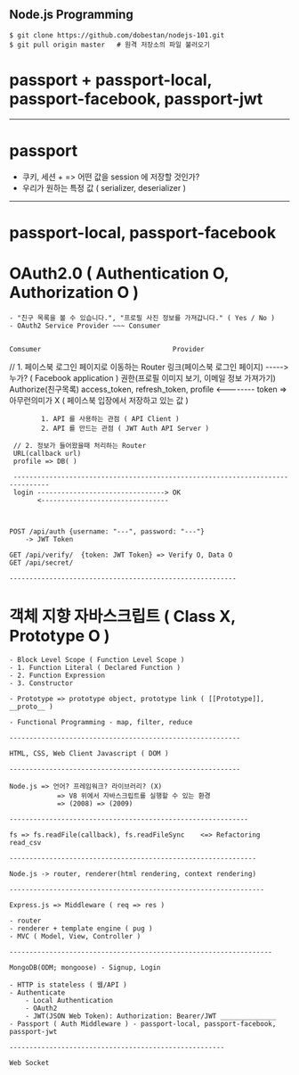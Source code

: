 Node.js Programming
---


```
$ git clone https://github.com/dobestan/nodejs-101.git
$ git pull origin master   # 원격 저장소의 파일 불러오기
```


# passport + passport-local, passport-facebook, passport-jwt

---

# passport

- 쿠키, 세션 + => 어떤 값을 session 에 저장할 것인가?
- 우리가 원하는 특정 값 ( serializer, deserializer )

---

# passport-local, passport-facebook







# OAuth2.0 ( Authentication O, Authorization O )
    - "친구 목록을 볼 수 있습니다.", "프로필 사진 정보를 가져갑니다." ( Yes / No )
    - OAuth2 Service Provider ~~~ Consumer


    Comsumer                                 Provider

   // 1. 페이스북 로그인 페이지로 이동하는 Router
    링크(페이스북 로그인 페이지) ----->   누가? ( Facebook application )
                                          권한(프로필 이미지 보기, 이메일 정보 가져가기)
                                            Authorize(친구목록)
     access_token, refresh_token, profile     <--------
     token => 아무런의미가 X ( 페이스북 입장에서 저장하고 있는 값 )
            
            1. API 를 사용하는 관점 ( API Client )
            2. API 를 만드는 관점 ( JWT Auth API Server )

     // 2. 정보가 들어왔을때 처리하는 Router
     URL(callback url) 
     profile => DB( )

     -------------------------------------------------------------------------------
     login --------------------------------> OK
           <--------------------------------



    POST /api/auth {username: "---", password: "---"}
        -> JWT Token

    GET /api/verify/  {token: JWT Token} => Verify O, Data O
    GET /api/secret/ 

    ---------------------------------------------------------

# 객체 지향 자바스크립트 ( Class X, Prototype O )
    - Block Level Scope ( Function Level Scope )
    - 1. Function Literal ( Declared Function )
    - 2. Function Expression
    - 3. Constructor

    - Prototype => prototype object, prototype link ( [[Prototype]], __proto__ )

    - Functional Programming - map, filter, reduce

    ----------------------------------------------------------

    HTML, CSS, Web Client Javascript ( DOM )

    ----------------------------------------------------------

    Node.js => 언어? 프레임워크? 라이브러리? (X)
                => V8 위에서 자바스크립트를 실행할 수 있는 환경
                => (2008) => (2009)

    ------------------------------------------------------------

    fs => fs.readFile(callback), fs.readFileSync    <=> Refactoring 
    read_csv

    --------------------------------------------------------------

    Node.js -> router, renderer(html rendering, context rendering)

    ----------------------------------------------------------------

    Express.js => Middleware ( req => res )

    - router
    - renderer + template engine ( pug )
    - MVC ( Model, View, Controller )

    ------------------------------------------------------------------

    MongoDB(ODM; mongoose) - Signup, Login

    - HTTP is stateless ( 웹/API )
    - Authenticate
        - Local Authentication
        - OAuth2
        - JWT(JSON Web Token): Authorization: Bearer/JWT ______________
    - Passport ( Auth Middleware ) - passport-local, passport-facebook, passport-jwt

    ------------------------------------------------------

    Web Socket




























    









































